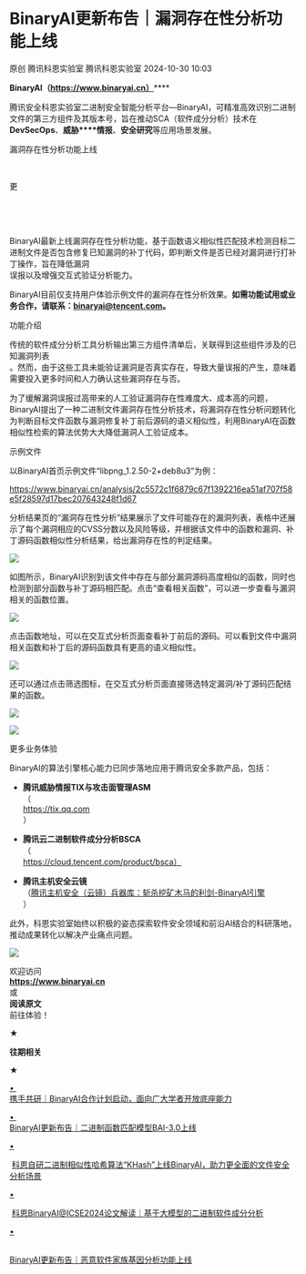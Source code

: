 #  BinaryAI更新布告｜漏洞存在性分析功能上线   
原创 腾讯科恩实验室  腾讯科恩实验室   2024-10-30 10:03  
  
**BinaryAI（https://www.binaryai.cn）******  
  
腾讯安全科恩实验室二进制安全智能分析平台—BinaryAI，可精准高效识别二进制文件的第三方组件及其版本号，旨在推动SCA（软件成分分析）技术在**DevSecOps**、**威胁****情报**、**安全研究**等应用场景发展。  
  
  
漏洞存在性分析功能上线  
  
         
  
更   
  
   
  
    
  
  
  
  
  
BinaryAI最新上线漏洞存在性分析功能，基于函数语义相似性匹配技术检测目标二进制文件是否包含修复已知漏洞的补丁代码，即判断文件是否已经对漏洞进行打补丁操作，旨在降低漏洞  
误报以及增强交互式验证分析能力。  
  
BinaryAI目前仅支持用户体验示例文件的漏洞存在性分析效果。**如需功能试用或业务合作，请联系：binaryai@tencent.com。**  
  
  
功能介绍  
  
  
  
  
传统的软件成分分析工具分析输出第三方组件清单后，关联得到这些组件涉及的已知漏洞列表  
。然而，由于这些工具未能验证漏洞是否真实存在，导致大量误报的产生，意味着需要投入更多时间和人力确认这些漏洞存在与否。  
  
  
为了缓解漏洞误报过高带来的人工验证漏洞存在性难度大、成本高的问题，BinaryAI提出了一种二进制文件漏洞存在性分析技术，将漏洞存在性分析问题转化为判断目标文件函数与漏洞修复补丁前后源码的语义相似性，利用BinaryAI在函数相似性检索的算法优势大大降低漏洞人工验证成本。  
  
  
示例文件  
  
  
  
  
以BinaryAI首页示例文件“libpng_1.2.50-2+deb8u3”为例：  
  
https://www.binaryai.cn/analysis/2c5572c1f6879c67f1392216ea51af707f58e5f28597d17bec207643248f1d67  
  
分析结果页的“漏洞存在性分析”结果展示了文件可能存在的漏洞列表，表格中还展示了每个漏洞相应的CVSS分数以及风险等级，并根据该文件中的函数和漏洞、补丁源码函数相似性分析结果，给出漏洞存在性的判定结果。  
  
![](https://mmbiz.qpic.cn/mmbiz_png/zZKnUibvoer8OsyHGcq2sYfjqjibibicfgeOcgria1UcgPqY7P3SMcWds1jf2vEibicU4APSa42PHCIdQiaPSkPQYx1eZA/640?wx_fmt=png&from=appmsg "")  
  
如图所示，BinaryAI识别到该文件中存在与部分漏洞源码高度相似的函数，同时也检测到部分函数与补丁源码相匹配。点击“查看相关函数”，可以进一步查看与漏洞相关的函数位置。  
  
![](https://mmbiz.qpic.cn/mmbiz_png/zZKnUibvoer8OsyHGcq2sYfjqjibibicfgeOtaMrWMiaXcQ5iagib9qZj2mCzWPbqVGRNFk6tYJ4cK3k3DEeyP6n5JGsg/640?wx_fmt=png&from=appmsg "")  
  
点击函数地址，可以在交互式分析页面查看补丁前后的源码。可以看到文件中漏洞相关函数和补丁后的源码函数具有更高的语义相似性。  
  
![](https://mmbiz.qpic.cn/mmbiz_png/zZKnUibvoer8OsyHGcq2sYfjqjibibicfgeOYoKVCVeXpuuOXdMXibkCrRFnuzTicOLKWKJtiavEh0MOPnAJtDlpadYoA/640?wx_fmt=png&from=appmsg "")  
  
还可以通过点击筛选图标，在交互式分析页面直接筛选特定漏洞/补丁源码匹配结果的函数。  
  
![](https://mmbiz.qpic.cn/mmbiz_png/zZKnUibvoer8OsyHGcq2sYfjqjibibicfgeOF2YV38FiaajqYicNViafXj4aic4fRjXQZXDhsu58Jl0mmXn5fOITSxYUjQ/640?wx_fmt=png&from=appmsg "")  
  
![](https://mmbiz.qpic.cn/mmbiz_png/zZKnUibvoer8OsyHGcq2sYfjqjibibicfgeOjhgR0kIFENmJ25JibOYial4tyJDdlaTpLycqXqSZ9E0Xzib5NROceic49g/640?wx_fmt=png&from=appmsg "")  
  
更多业务体验  
  
  
  
  
BinaryAI的算法引擎核心能力已同步落地应用于腾讯安全多款产品，包括：  
- **腾讯威胁情报TIX与攻击面管理ASM**  
（  
https://tix.qq.com  
）  
  
- **腾讯云二进制软件成分分析BSCA**  
（  
https://cloud.tencent.com/product/bsca）  
  
- **腾讯主机安全云镜**  
（[腾讯主机安全（云镜）兵器库：斩杀挖矿木马的利剑-BinaryAI引擎](https://mp.weixin.qq.com/s?__biz=MzI5ODk3OTM1Ng==&mid=2247499680&idx=1&sn=a5771e0990df8ea6259ff4b6d22df5de&scene=21#wechat_redirect)  
）  
  
此外，科恩实验室始终以积极的姿态探索软件安全领域和前沿AI结合的科研落地，推动成果转化以解决产业痛点问题。  
  
  
  
![](https://mmbiz.qpic.cn/mmbiz_png/zZKnUibvoer9vEmy17rhTRezEHgviap0gbKnYg7ZHCLQbK1Nzo8U9noB32RhuN4q7CLyskL3icZBibIicaib74AS2icrQ/640?wx_fmt=png "")  
  
  
欢迎访问   
**https://www.binaryai.cn**  
或   
**阅读原文**  
前往体验！  
  
  
**★**  
  
  
  
**往期相关**  
  
  
  
**★**  
  
[• ](http://mp.weixin.qq.com/s?__biz=MzU1MjgwNzc4Ng==&mid=2247496102&idx=1&sn=7835a7682a921a324d1a1e65a23a9c2d&chksm=fbfecda3cc8944b5a620e57ab9b32272f629bd31c3ecdf56ecbdc66e52ae39eb537dd49182c1&scene=21#wechat_redirect)  
[携手共研｜BinaryAI合作计划启动，面向广大学者开放底座能力](http://mp.weixin.qq.com/s?__biz=MzU1MjgwNzc4Ng==&mid=2247507888&idx=1&sn=68f73819d0ea05164d6c3ede197ed40b&chksm=fbfee3b5cc896aa357fa5cf4b8894f29797544d7ad9746fd4015ae6e358d179aa15ac2375fa5&scene=21#wechat_redirect)  
  
  
[• ](http://mp.weixin.qq.com/s?__biz=MzU1MjgwNzc4Ng==&mid=2247496102&idx=1&sn=7835a7682a921a324d1a1e65a23a9c2d&chksm=fbfecda3cc8944b5a620e57ab9b32272f629bd31c3ecdf56ecbdc66e52ae39eb537dd49182c1&scene=21#wechat_redirect)  
[BinaryAI更新布告｜二进制函数匹配模型BAI-3.0上线](http://mp.weixin.qq.com/s?__biz=MzU1MjgwNzc4Ng==&mid=2247507971&idx=1&sn=f7f7f4e07b6f2edd1b96cdd612228b02&chksm=fbfe9c06cc89151020abe41745e5571068352ef4a15c8596f314bf2e9cc84a1eba4060216182&scene=21#wechat_redirect)  
  
  
[•](http://mp.weixin.qq.com/s?__biz=MzU1MjgwNzc4Ng==&mid=2247496102&idx=1&sn=7835a7682a921a324d1a1e65a23a9c2d&chksm=fbfecda3cc8944b5a620e57ab9b32272f629bd31c3ecdf56ecbdc66e52ae39eb537dd49182c1&scene=21#wechat_redirect)  
  
 [科恩自研二进制相似性哈希算法“KHash”上线BinaryAI，助力更全面的文件安全分析场景](http://mp.weixin.qq.com/s?__biz=MzU1MjgwNzc4Ng==&mid=2247511576&idx=1&sn=89804c914e39b525355957dc73b9f460&chksm=fbfe921dcc891b0b1af24d25f3894408899225c37f41d31a29c8ef9b3bfea4c2d5ca6446437c&scene=21#wechat_redirect)  
  
  
[•](http://mp.weixin.qq.com/s?__biz=MzU1MjgwNzc4Ng==&mid=2247496102&idx=1&sn=7835a7682a921a324d1a1e65a23a9c2d&chksm=fbfecda3cc8944b5a620e57ab9b32272f629bd31c3ecdf56ecbdc66e52ae39eb537dd49182c1&scene=21#wechat_redirect)  
  
 [科恩BinaryAI@ICSE2024论文解读｜基于大模型的二进制软件成分分析](http://mp.weixin.qq.com/s?__biz=MzU1MjgwNzc4Ng==&mid=2247511406&idx=1&sn=95c3abbd7c897be62c1593b8b5b7d33b&chksm=fbfe916bcc89187dfb618e217aee4b12621e747cada871df9945dd520e03cd88785fe49097a5&scene=21#wechat_redirect)  
  
  
[•](http://mp.weixin.qq.com/s?__biz=MzU1MjgwNzc4Ng==&mid=2247496102&idx=1&sn=7835a7682a921a324d1a1e65a23a9c2d&chksm=fbfecda3cc8944b5a620e57ab9b32272f629bd31c3ecdf56ecbdc66e52ae39eb537dd49182c1&scene=21#wechat_redirect)  
  
   
[BinaryAI更新布告｜恶意软件家族基因分析功能上线](http://mp.weixin.qq.com/s?__biz=MzU1MjgwNzc4Ng==&mid=2247511774&idx=1&sn=a25dd6e19d6036651b71272ea7768fea&chksm=fbfe92dbcc891bcd178534e45a7cd5e5757be05dee31572b0a17663f8735099f4b0940057cd8&scene=21#wechat_redirect)  
  
  
